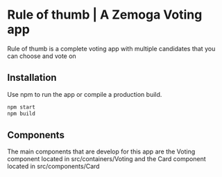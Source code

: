 # Rule of thumb | A Zemoga Voting app

Rule of thumb is a complete voting app with multiple candidates that you can choose and vote on

## Installation

Use npm to run the app or compile a production build.

```bash
npm start
npm build
```

## Components

The main components that are develop for this app are the Voting component located in src/containers/Voting
and the Card component located in src/components/Card
